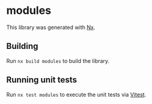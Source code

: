 # modules

This library was generated with [Nx](https://nx.dev).

## Building

Run `nx build modules` to build the library.

## Running unit tests

Run `nx test modules` to execute the unit tests via [Vitest](https://vitest.dev/).

